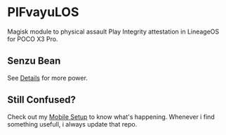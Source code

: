 # PIFvayuLOS

Magisk module to physical assault Play Integrity attestation in LineageOS for POCO X3 Pro.

## Senzu Bean

See [Details](Details.md) for more power.

## Still Confused?

Check out my [Mobile Setup](https://github.com/ToucH9000/Mobile-Specification) to know what's happening. Whenever i find something usefull, i always update that repo.
